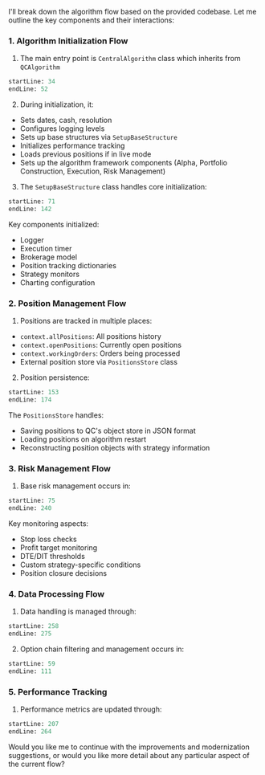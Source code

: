 I'll break down the algorithm flow based on the provided codebase. Let me outline the key components and their interactions:

### 1. Algorithm Initialization Flow

1. The main entry point is `CentralAlgorithm` class which inherits from `QCAlgorithm`
```python:main.py
startLine: 34
endLine: 52
```

2. During initialization, it:
- Sets dates, cash, resolution
- Configures logging levels
- Sets up base structures via `SetupBaseStructure`
- Initializes performance tracking
- Loads previous positions if in live mode
- Sets up the algorithm framework components (Alpha, Portfolio Construction, Execution, Risk Management)

3. The `SetupBaseStructure` class handles core initialization:
```python:Initialization/SetupBaseStructure.py
startLine: 71
endLine: 142
```

Key components initialized:
- Logger
- Execution timer
- Brokerage model
- Position tracking dictionaries
- Strategy monitors
- Charting configuration

### 2. Position Management Flow

1. Positions are tracked in multiple places:
- `context.allPositions`: All positions history
- `context.openPositions`: Currently open positions
- `context.workingOrders`: Orders being processed
- External position store via `PositionsStore` class

2. Position persistence:
```python:Tools/PositionsStore.py
startLine: 153
endLine: 174
```

The `PositionsStore` handles:
- Saving positions to QC's object store in JSON format
- Loading positions on algorithm restart
- Reconstructing position objects with strategy information

### 3. Risk Management Flow

1. Base risk management occurs in:
```python:Monitor/Base.py
startLine: 75
endLine: 240
```

Key monitoring aspects:
- Stop loss checks
- Profit target monitoring
- DTE/DIT thresholds
- Custom strategy-specific conditions
- Position closure decisions

### 4. Data Processing Flow

1. Data handling is managed through:
```python:Tools/DataHandler.py
startLine: 258
endLine: 275
```

2. Option chain filtering and management occurs in:
```python:Tools/StrictDataHandler.py
startLine: 59
endLine: 111
```

### 5. Performance Tracking

1. Performance metrics are updated through:
```python:Tools/Charting.py
startLine: 207
endLine: 264
```

Would you like me to continue with the improvements and modernization suggestions, or would you like more detail about any particular aspect of the current flow?
